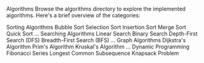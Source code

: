 Algorithms
Browse the algorithms directory to explore the implemented algorithms. Here's a brief overview of the categories:

Sorting Algorithms
Bubble Sort
Selection Sort
Insertion Sort
Merge Sort
Quick Sort
...
Searching Algorithms
Linear Search
Binary Search
Depth-First Search (DFS)
Breadth-First Search (BFS)
...
Graph Algorithms
Dijkstra's Algorithm
Prim's Algorithm
Kruskal's Algorithm
...
Dynamic Programming
Fibonacci Series
Longest Common Subsequence
Knapsack Problem
